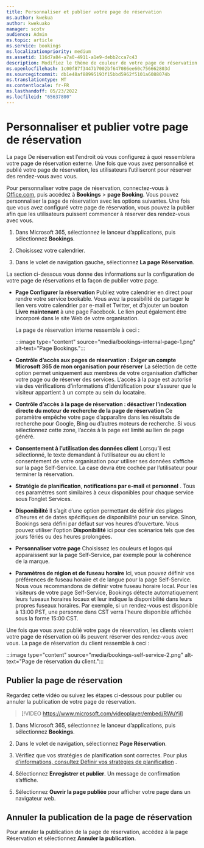 ```yaml
---
title: Personnaliser et publier votre page de réservation
ms.author: kwekua
author: kwekuako
manager: scotv
audience: Admin
ms.topic: article
ms.service: bookings
ms.localizationpriority: medium
ms.assetid: 116d7a84-a7a0-4911-a1e9-debb2cca7c43
description: Modifiez le thème de couleur de votre page de réservation dans l’application Microsoft Bookings.
ms.openlocfilehash: 1c00f87f3447b7002bf647086ee60c756662803d
ms.sourcegitcommit: db1e48af88995193f15bbd5962f5101a6088074b
ms.translationtype: MT
ms.contentlocale: fr-FR
ms.lasthandoff: 05/23/2022
ms.locfileid: "65637800"
---
```

# <a name="customize-and-publish-your-booking-page"></a>Personnaliser et publier votre page de réservation

La page De réservation est l’endroit où vous configurez à quoi ressemblera votre page de réservation externe. Une fois que vous avez personnalisé et publié votre page de réservation, les utilisateurs l’utiliseront pour réserver des rendez-vous avec vous.

Pour personnaliser votre page de réservation, connectez-vous à [Office.com](https://office.com), puis accédez à **Bookings** \> **page Booking**. Vous pouvez personnaliser la page de réservation avec les options suivantes. Une fois que vous avez configuré votre page de réservation, vous pouvez la publier afin que les utilisateurs puissent commencer à réserver des rendez-vous avec vous.

1. Dans Microsoft 365, sélectionnez le lanceur d’applications, puis sélectionnez **Bookings**.

1. Choisissez votre calendrier.

1. Dans le volet de navigation gauche, sélectionnez **La page Réservation**.

La section ci-dessous vous donne des informations sur la configuration de votre page de réservations et la façon de publier votre page.

- **Page Configurer la réservation** Publiez votre calendrier en direct pour rendre votre service bookable. Vous avez la possibilité de partager le lien vers votre calendrier par e-mail et Twitter, et d’ajouter un bouton **Livre maintenant** à une page Facebook. Le lien peut également être incorporé dans le site Web de votre organisation.

    La page de réservation interne ressemble à ceci :

    :::image type="content" source="media/bookings-internal-page-1.png" alt-text="Page Bookings.":::

- **Contrôle d’accès aux pages de réservation : Exiger un compte Microsoft 365 de mon organisation pour réserver** La sélection de cette option permet uniquement aux membres de votre organisation d’afficher votre page ou de réserver des services. L’accès à la page est autorisé via des vérifications d’informations d’identification pour s’assurer que le visiteur appartient à un compte au sein du locataire.

- **Contrôle d’accès à la page de réservation : désactiver l’indexation directe du moteur de recherche de la page de réservation** Ce paramètre empêche votre page d’apparaître dans les résultats de recherche pour Google, Bing ou d’autres moteurs de recherche. Si vous sélectionnez cette zone, l’accès à la page est limité au lien de page généré.

- **Consentement à l’utilisation des données client** Lorsqu’il est sélectionné, le texte demandant à l’utilisateur ou au client le consentement de votre organisation pour utiliser ses données s’affiche sur la page Self-Service. La case devra être cochée par l’utilisateur pour terminer la réservation.

- **Stratégie de planification**, **notifications par e-mail** et **personnel** . Tous ces paramètres sont similaires à ceux disponibles pour chaque service sous l’onglet Services.

- **Disponibilité** Il s’agit d’une option permettant de définir des plages d’heures et de dates spécifiques de disponibilité pour un service. Sinon, Bookings sera défini par défaut sur vos heures d’ouverture. Vous pouvez utiliser l’option **Disponibilité** ici pour des scénarios tels que des jours fériés ou des heures prolongées.

- **Personnaliser votre page** Choisissez les couleurs et logos qui apparaissent sur la page Self-Service, par exemple pour la cohérence de la marque.

- **Paramètres de région et de fuseau horaire** Ici, vous pouvez définir vos préférences de fuseau horaire et de langue pour la page Self-Service. Nous vous recommandons de définir votre fuseau horaire local. Pour les visiteurs de votre page Self-Service, Bookings détecte automatiquement leurs fuseaux horaires locaux et leur indique la disponibilité dans leurs propres fuseaux horaires. Par exemple, si un rendez-vous est disponible à 13:00 PST, une personne dans CST verra l’heure disponible affichée sous la forme 15:00 CST.

Une fois que vous avez publié votre page de réservation, les clients voient votre page de réservation où ils peuvent réserver des rendez-vous avec vous. La page de réservation du client ressemble à ceci :

:::image type="content" source="media/bookings-self-service-2.png" alt-text="Page de réservation du client.":::

## <a name="publish-the-booking-page"></a>Publier la page de réservation

Regardez cette vidéo ou suivez les étapes ci-dessous pour publier ou annuler la publication de votre page de réservation.

> [!VIDEO https://www.microsoft.com/videoplayer/embed/RWuYil]

1. Dans Microsoft 365, sélectionnez le lanceur d’applications, puis sélectionnez **Bookings**.

1. Dans le volet de navigation, sélectionnez **Page Réservation**.

1. Vérifiez que vos stratégies de planification sont correctes. Pour plus [d’informations, consultez Définir vos stratégies de planification](set-scheduling-policies.md) .

1. Sélectionnez **Enregistrer et publier**. Un message de confirmation s’affiche.

1. Sélectionnez **Ouvrir la page publiée** pour afficher votre page dans un navigateur web.

## <a name="unpublish-the-booking-page"></a>Annuler la publication de la page de réservation

Pour annuler la publication de la page de réservation, accédez à la page Réservation et sélectionnez **Annuler la publication**.
